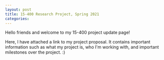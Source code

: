 ```yaml
---
layout: post
title: 15-400 Research Project, Spring 2021
categories: 
---
```


Hello friends and welcome to my 15-400 project update page!

Here, I have attached a link to my project proposal. It contains important information such as what my project is, who I'm working with, and important milestones over the project. :) 